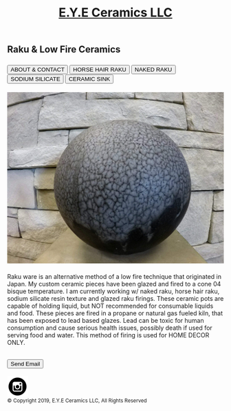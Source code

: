 <html>
<title></title>

<link rel="stylesheet" type="text/css" href="Ceramics21.css" />

<header>
   <a href="index.html">
      <h1><a href="index.html">
      E.Y.E Ceramics LLC</a></h1>
     
   </a>
</header>
<body>
	<h2>Raku & Low Fire Ceramics</h2>	
<h3> 
<button>ABOUT & CONTACT</button>
	<button>HORSE HAIR RAKU</button>
	<button>NAKED RAKU</button>
	<button>SODIUM SILICATE</button>
	<button> CERAMIC SINK</button>
</h3>

 <h4> <img src="Blue2.jpg"
alt="Blue2" class="center" height="auto" width="auto">
</h4>

<div class="content">
<p>Raku ware is an alternative method of a low fire technique that originated in Japan. My custom ceramic pieces have been glazed and fired to a cone 04 bisque temperature. I am currently working w/ naked raku, horse hair raku, sodium silicate resin texture and glazed raku firings. These ceramic pots are capable of holding liquid, but NOT recommended for consumable liquids and food. These pieces are fired in a propane or natural gas fueled kiln, that has been exposed to lead based glazes. Lead can be toxic for human consumption and cause serious health issues, possibly death if used for serving food and water. This method of firing is used for HOME DECOR ONLY. </p>
</body>

<br>
 <form method="post" action="mailto:eye.ceramics2019@gmail.com" >
<input type="submit" value="Send Email" /> 
</form>
<br>
 
<footer>


<a target="_blank" href="https://www.instagram.com/e.y.e_ceramiiics/">
	<img src="Insta.png" alt="Insta"
align="center"></a>

<br>
 <small>&copy; Copyright 2019, E.Y.E Ceramics LLC, All Rights Reserved </small>

</footer>

</html>			